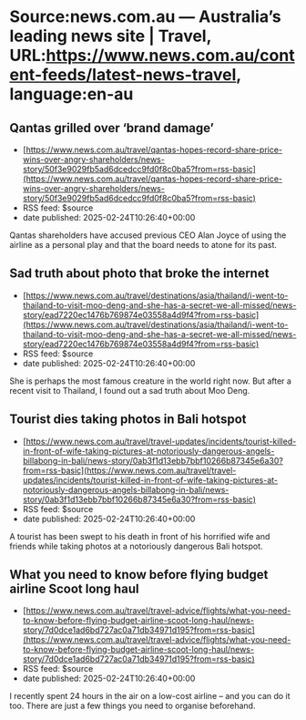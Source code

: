 # Source:news.com.au — Australia’s leading news site | Travel, URL:https://www.news.com.au/content-feeds/latest-news-travel, language:en-au

## Qantas grilled over ‘brand damage’
 - [https://www.news.com.au/travel/qantas-hopes-record-share-price-wins-over-angry-shareholders/news-story/50f3e9029fb5ad6dcedcc9fd0f8c0ba5?from=rss-basic](https://www.news.com.au/travel/qantas-hopes-record-share-price-wins-over-angry-shareholders/news-story/50f3e9029fb5ad6dcedcc9fd0f8c0ba5?from=rss-basic)
 - RSS feed: $source
 - date published: 2025-02-24T10:26:40+00:00

Qantas shareholders have accused previous CEO Alan Joyce of using the airline as a personal play and that the board needs to atone for its past.

## Sad truth about photo that broke the internet
 - [https://www.news.com.au/travel/destinations/asia/thailand/i-went-to-thailand-to-visit-moo-deng-and-she-has-a-secret-we-all-missed/news-story/ead7220ec1476b769874e03558a4d9f4?from=rss-basic](https://www.news.com.au/travel/destinations/asia/thailand/i-went-to-thailand-to-visit-moo-deng-and-she-has-a-secret-we-all-missed/news-story/ead7220ec1476b769874e03558a4d9f4?from=rss-basic)
 - RSS feed: $source
 - date published: 2025-02-24T10:26:40+00:00

She is perhaps the most famous creature in the world right now. But after a recent visit to Thailand, I found out a sad truth about Moo Deng.

## Tourist dies taking photos in Bali hotspot
 - [https://www.news.com.au/travel/travel-updates/incidents/tourist-killed-in-front-of-wife-taking-pictures-at-notoriously-dangerous-angels-billabong-in-bali/news-story/0ab3f1d13ebb7bbf10266b87345e6a30?from=rss-basic](https://www.news.com.au/travel/travel-updates/incidents/tourist-killed-in-front-of-wife-taking-pictures-at-notoriously-dangerous-angels-billabong-in-bali/news-story/0ab3f1d13ebb7bbf10266b87345e6a30?from=rss-basic)
 - RSS feed: $source
 - date published: 2025-02-24T10:26:40+00:00

A tourist has been swept to his death in front of his horrified wife and friends while taking photos at a notoriously dangerous Bali hotspot.

## What you need to know before flying budget airline Scoot long haul
 - [https://www.news.com.au/travel/travel-advice/flights/what-you-need-to-know-before-flying-budget-airline-scoot-long-haul/news-story/7d0dce1ad6bd727ac0a71db34971d195?from=rss-basic](https://www.news.com.au/travel/travel-advice/flights/what-you-need-to-know-before-flying-budget-airline-scoot-long-haul/news-story/7d0dce1ad6bd727ac0a71db34971d195?from=rss-basic)
 - RSS feed: $source
 - date published: 2025-02-24T10:26:40+00:00

I recently spent 24 hours in the air on a low-cost airline – and you can do it too. There are just a few things you need to organise beforehand.

